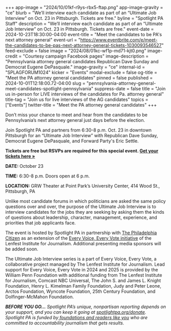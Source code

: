 +++
app-image = "2024/10/01kf-r9ys-rbx5-ftap.png"
app-image-gravity = "ce"
blurb = "We’ll interview each candidate as part of an “Ultimate Job Interview” on Oct. 23 in Pittsburgh. Tickets are free."
byline = "Spotlight PA Staff"
description = "We’ll interview each candidate as part of an “Ultimate Job Interview” on Oct. 23 in Pittsburgh. Tickets are free."
event-date = 2024-10-23T18:30:00-04:00
event-title = "Meet the candidates to be PA's next attorney general"
event-url = "https://www.eventbrite.com/e/meet-the-candidates-to-be-pas-next-attorney-general-tickets-1030093546527"
feed-exclude = false
image = "2024/08/01kc-wf1p-md71-kjt0.png"
image-credit = "Courtesy campaign Facebook pages"
image-description = "Pennsylvania attorney general candidates Republican Dave Sunday and Democrat Eugene DePasquale."
image-gravity = "ce"
internal-id = "SPLAGFORUM1024"
kicker = "Events"
modal-exclude = false
og-title = "Meet the PA attorney general candidates"
pinned = false
published = 2024-10-01T12:18:00.72-04:00
slug = "pennsylvania-attorney-general-meet-candidates-spotlight-pennsylvania"
suppress-date = false
title = "Join us in-person for LIVE interviews of the candidates for Pa. attorney general"
title-tag = "Join us for live interviews of the AG candidates"
topics = ["Events"]
twitter-title = "Meet the PA attorney general candidates"
+++

Don’t miss your chance to meet and hear from the candidates to be Pennsylvania’s next attorney general just days before the election.

Join Spotlight PA and partners from 6:30-8 p.m. Oct. 23 in downtown Pittsburgh for an “Ultimate Job Interview” with Republican Dave Sunday, Democrat Eugene DePasquale, and Forward Party&#39;s Eric Settle.

<strong>Tickets are free but RSVPs are required for this special event. </strong><a href="https://www.eventbrite.com/e/meet-the-candidates-to-be-pas-next-attorney-general-tickets-1030093546527"><strong>Get your tickets here »</strong></a><strong></strong>

<strong>DATE: </strong>October 23

<strong>TIME:</strong> 6:30-8 p.m. Doors open at 6 p.m.

<strong>LOCATION: </strong>GRW Theater at Point Park’s University Center, 414 Wood St., Pittsburgh, PA

Unlike most candidate forums in which politicians are asked the same policy questions over and over, the purpose of the Ultimate Job Interview is to interview candidates for the jobs they are seeking by asking them the kinds of questions about leadership, character, management, experience, and priorities that job applicants face.

The event is hosted by Spotlight PA in partnership with <a href="https://thephiladelphiacitizen.org/">The Philadelphia Citizen</a> as an extension of the <a href="https://www.everyvoice-everyvote.org/">Every Voice, Every Vote initiative</a> of the Lenfest Institute for Journalism. Additional presenting media sponsors will be added soon.

The Ultimate Job Interview series is a part of Every Voice, Every Vote, a collaborative project managed by The Lenfest Institute for Journalism. Lead support for Every Voice, Every Vote in 2024 and 2025 is provided by the William Penn Foundation with additional funding from The Lenfest Institute for Journalism, Comcast NBC Universal, The John S. and James L. Knight Foundation, Henry L. Kimelman Family Foundation, Judy and Peter Leone, Arctos Foundation, Wyncote Foundation, 25th Century Foundation, and Dolfinger-McMahon Foundation.

<strong><em>BEFORE YOU GO…</em></strong><em> Spotlight PA’s unique, nonpartisan reporting depends on your support, and you can keep it going at </em><a href="https://www.spotlightpa.org/donate"><em>spotlightpa.org/donate</em></a><em>. Spotlight PA is funded by</em><a href="https://www.spotlightpa.org/support"><em> foundations and readers like you</em></a><em> who are committed to accountability journalism that gets results.</em>

